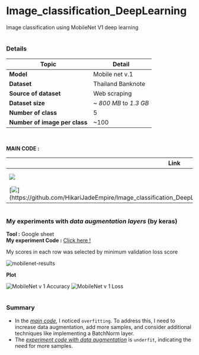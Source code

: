 # Image_classification_DeepLearning
Image classification using MobileNet V1 deep learning

# <h3> Details </h3>

| Topic | Detail |
|--|--|
| **Model** | Mobile net v.1 |
| **Dataset** | Thailand Banknote |
| **Source of dataset** | Web scraping |
| **Dataset size** | ~ *800 MB* to *1.3 GB* |
| **Number of class** | 5 |
| **Number of image per class** | ~100 |

<br>

**MAIN CODE :** <br>

| Link | Description |
|---|---|
| [![](https://colab.research.google.com/assets/colab-badge.svg)](https://colab.research.google.com/github/HikariJadeEmpire/Image_classification_DeepLearning/blob/main/MobileNet_with_GradCAM.ipynb) | code by Colab |
| [![](https://img.shields.io/badge/Github-.ipynb-rgb(208,211,212)?style=f?style=flat-square&logo=github&logoColor=white)](https://github.com/HikariJadeEmpire/Image_classification_DeepLearning/blob/main/MobileNet_with_GradCAM.ipynb) | code by Github |

# <h3> My experiments with *data augmentation layers* (by keras) </h3>

**Tool :** Google sheet <br>
**My experiment Code :** [Click here !](https://github.com/HikariJadeEmpire/Image_classification_DeepLearning/blob/main/MobileNet_with_Augmentation_layer.ipynb)

My scores in each row was selected by minimum validation loss score <br>

![mobilenet-results](https://github.com/HikariJadeEmpire/Image_classification_DeepLearning/assets/118663358/bc94de6f-3f48-4d11-bf77-be13031097a1)

**Plot**

![MobileNet v 1 Accuracy](https://github.com/HikariJadeEmpire/Image_classification_DeepLearning/assets/118663358/cc40c27e-0fd8-43a1-a797-98d73ca83b20)
![MobileNet v 1 Loss](https://github.com/HikariJadeEmpire/Image_classification_DeepLearning/assets/118663358/a7cb9908-a1a0-4f11-bfbc-355039c2b3fa)

# <h3> Summary </h3>

- In the [*main code*](https://github.com/HikariJadeEmpire/Image_classification_DeepLearning/blob/main/MobileNet_with_GradCAM.ipynb), I noticed ```overfitting```. To address this, I need to increase data augmentation, add more samples, and consider additional techniques like implementing a BatchNorm layer.
- The [*experiment code with data augmentation*](https://github.com/HikariJadeEmpire/Image_classification_DeepLearning/blob/main/MobileNet_with_Augmentation_layer.ipynb) is ```underfit```, indicating the need for more samples.
